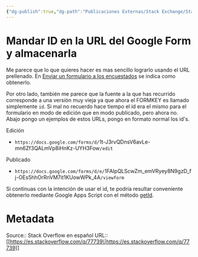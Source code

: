 ```yaml
---
{"dg-publish":true,"dg-path":"Publicaciones Externas/Stack Exchange/Stack Overflow en español/es.stackoverflow.com-77739.md","permalink":"/publicaciones-externas/stack-exchange/stack-overflow-en-espanol/es-stackoverflow-com-77739/","title":"Mandar ID en la URL del Google Form y almacenarla","hide":true,"noteIcon":"\"0\"","created":"2024-04-03T12:49:10.727-06:00","updated":"2024-04-05T16:43:51.208-06:00"}
---
```


# Mandar ID en la URL del Google Form y almacenarla

Me parece que lo que quieres hacer es mas sencillo lograrlo usando el URL prellenado. En [Enviar un formulario a los encuestados][1] se indica como obtenerlo.

Por otro lado, también me parece que la fuente a la que has recurrido corresponde a una versión muy vieja ya que ahora el FORMKEY es llamado simplemente `id`. Si mal no recuerdo hace tiempo el id era el mismo para el formulario en modo de edición que en modo publicado, pero ahora no. Abajo pongo un ejemplos de estos URLs, pongo en formato normal los id's.


Edición

- `https://docs.google.com/forms/d/`1t-J3rvQDnsV6avLe-mn6Zf3QALmVp8iHnKz-UYH3Fow`/edit`

Publicado

- `https://docs.google.com/forms/d/e/`1FAIpQLScwZm_emVRyey8N9gzD_fj-OEs5hhOrRnVM7it1KUowWPk_4A`/viewform`

Si continuas con la intención de usar el id, te podría resultar conveniente obtenerlo mediante Google Apps Script con el método [getId][2].



  [1]: https://support.google.com/docs/answer/2839588?hl=es
  [2]: https://developers.google.com/apps-script/reference/forms/form#getid

# Metadata
Source:: Stack Overflow en español
URL:: [[https://es.stackoverflow.com/q/77739\|https://es.stackoverflow.com/q/77739]]

